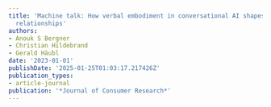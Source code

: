 ```yaml
---
title: 'Machine talk: How verbal embodiment in conversational AI shapes consumer--brand
  relationships'
authors:
- Anouk S Bergner
- Christian Hildebrand
- Gerald Häubl
date: '2023-01-01'
publishDate: '2025-01-25T01:03:17.217426Z'
publication_types:
- article-journal
publication: '*Journal of Consumer Research*'
---
```

